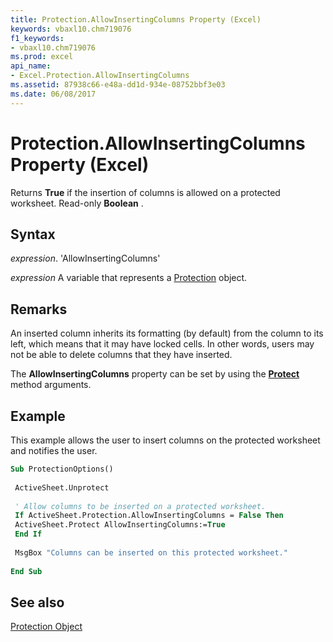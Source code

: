 ```yaml
---
title: Protection.AllowInsertingColumns Property (Excel)
keywords: vbaxl10.chm719076
f1_keywords:
- vbaxl10.chm719076
ms.prod: excel
api_name:
- Excel.Protection.AllowInsertingColumns
ms.assetid: 87938c66-e48a-dd1d-934e-08752bbf3e03
ms.date: 06/08/2017
---
```



# Protection.AllowInsertingColumns Property (Excel)

Returns  **True** if the insertion of columns is allowed on a protected worksheet. Read-only **Boolean** .


## Syntax

 _expression_. 'AllowInsertingColumns'

 _expression_ A variable that represents a [Protection](./Excel.Protection.md) object.


## Remarks

An inserted column inherits its formatting (by default) from the column to its left, which means that it may have locked cells. In other words, users may not be able to delete columns that they have inserted.

The  **AllowInsertingColumns** property can be set by using the **[Protect](Excel.Worksheet.Protect.md)** method arguments.


## Example

This example allows the user to insert columns on the protected worksheet and notifies the user.


```vb
Sub ProtectionOptions() 
 
 ActiveSheet.Unprotect 
 
 ' Allow columns to be inserted on a protected worksheet. 
 If ActiveSheet.Protection.AllowInsertingColumns = False Then 
 ActiveSheet.Protect AllowInsertingColumns:=True 
 End If 
 
 MsgBox "Columns can be inserted on this protected worksheet." 
 
End Sub
```


## See also


[Protection Object](Excel.Protection.md)

